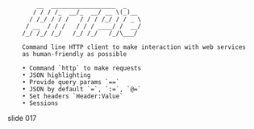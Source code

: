             __  __________________  _
           / / / /_  __/_  __/ __ \(_)__
          / /_/ / / /   / / / /_/ / / _ \
         / __  / / /   / / / ____/ /  __/
        /_/ /_/ /_/   /_/ /_/   /_/\___/

        Command line HTTP client to make interaction with web services
        as human-friendly as possible

        • Command `http` to make requests
        • JSON highlighting
        • Provide query params `==`
        • JSON by default `=`, `:=`, `@=`
        • Set headers `Header:Value`
        • Sessions

















































































slide 017
